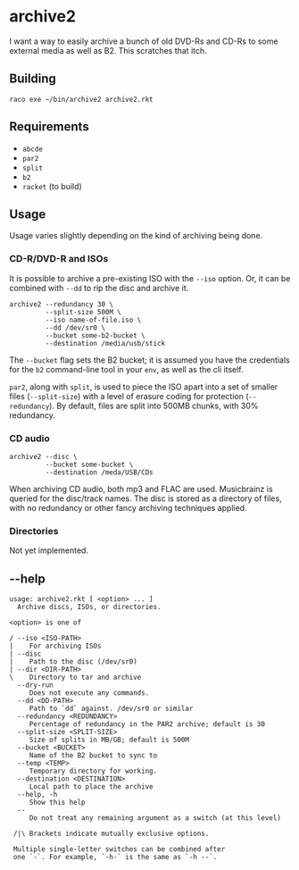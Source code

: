 # archive2

I want a way to easily archive a bunch of old DVD-Rs and CD-Rs to some external media as well as B2. This scratches that itch.

## Building 

```
raco exe ~/bin/archive2 archive2.rkt
```

## Requirements

- `abcde`
- `par2`
- `split`
- `b2`
- `racket` (to build)

## Usage

Usage varies slightly depending on the kind of archiving being done.

### CD-R/DVD-R and ISOs

It is possible to archive a pre-existing ISO with the `--iso` option. Or, it can be combined with `--dd` to rip the disc and archive it.

```
archive2 --redundancy 30 \
         --split-size 500M \
         --iso name-of-file.iso \
         --dd /dev/sr0 \
         --bucket some-b2-bucket \
         --destination /media/usb/stick
```

The `--bucket` flag sets the B2 bucket; it is assumed you have the credentials for the `b2` command-line tool in your `env`, as well as the cli itself. 

`par2`, along with `split`, is used to piece the ISO apart into a set of smaller files (`--split-size`) with a level of erasure coding for protection (`--redundancy`). By default, files are split into 500MB chunks, with 30% redundancy.

### CD audio

```
archive2 --disc \
         --bucket some-bucket \
         --destination /meda/USB/CDs
```

When archiving CD audio, both mp3 and FLAC are used. Musicbrainz is queried for the disc/track names. The disc is stored as a directory of files,  with no redundancy or other fancy archiving techniques applied.

### Directories

Not yet implemented.

## --help

```
usage: archive2.rkt [ <option> ... ]
  Archive discs, ISOs, or directories.

<option> is one of

/ --iso <ISO-PATH>
|    For archiving ISOs
| --disc
|    Path to the disc (/dev/sr0)
| --dir <DIR-PATH>
\    Directory to tar and archive
  --dry-run
     Does not execute any commands.
  --dd <DD-PATH>
     Path to `dd` against. /dev/sr0 or similar
  --redundancy <REDUNDANCY>
     Percentage of redundancy in the PAR2 archive; default is 30
  --split-size <SPLIT-SIZE>
     Size of splits in MB/GB; default is 500M
  --bucket <BUCKET>
     Name of the B2 bucket to sync to
  --temp <TEMP>
     Temporary directory for working.
  --destination <DESTINATION>
     Local path to place the archive
  --help, -h
     Show this help
  --
     Do not treat any remaining argument as a switch (at this level)

 /|\ Brackets indicate mutually exclusive options.

 Multiple single-letter switches can be combined after
 one `-`. For example, `-h-` is the same as `-h --`.
```
